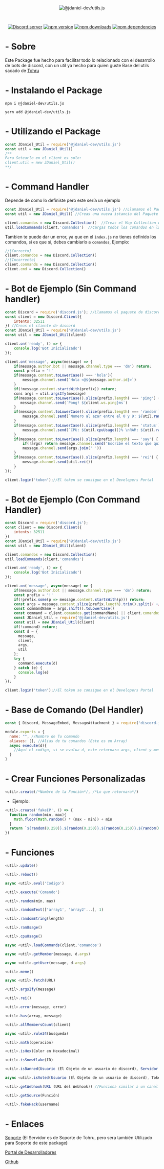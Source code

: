 <div align="center">
  <br />
    <p>
      <img src="https://cdn.discordapp.com/attachments/862513652103512115/976011664564555816/Banner_2.png" alt="@jdaniel-dev/utils.js">
    <p>
  <br />
  <p>
    <a href="https://discord.gg/nB2Je6jjbs"><img src="https://img.shields.io/discord/875100568169889894?color=5865F2&logo=discord&logoColor=white" alt="Discord server" /></a>
    <a href="https://www.npmjs.com/package/@jdaniel-dev/utils.js"><img src="https://img.shields.io/npm/v/@jdaniel-dev/utils.js.svg?maxAge=3600" alt="npm version" /></a>
    <a href="https://www.npmjs.com/package/@jdaniel-dev/utils.js"><img src="https://img.shields.io/npm/dt/@jdaniel-dev/utils.js.svg?maxAge=3600" alt="npm downloads" /></a>
    <a href="https://www.npmjs.com/package/@jdaniel-dev/utils.js"><img src="https://img.shields.io/librariesio/dependents/npm/@jdaniel-dev/utils.js?maxAge=3600" alt="npm dependencies" /></a>
  </p>
</div>

# - Sobre
Este Package fue hecho para facilitar todo lo relacionado con el desarrollo de bots de discord, con un util ya hecho para quien guste
Base del utils sacado de [Tohru](https://tohru.ga/)

# - Instalando el Package
```
npm i @jdaniel-dev/utils.js
```
```
yarn add @jdaniel-dev/utils.js
```

# - Utilizando el Package
```js
const JDaniel_Util = require('@jdaniel-dev/utils.js')
const util = new JDaniel_Util()
/**
Para Setearlo en el client es solo:
client.util = new JDaniel_Util()
**/
```

# - Command Handler
Depende de como lo definiste pero este sería un ejemplo
```js
const JDaniel_Util = require('@jdaniel-dev/utils.js') //Llamamos el Paquete
const util = new JDaniel_Util() //Creas una nueva istancia del Paquete

client.comandos = new Discord.Collection()  //Creas el Map Collection donde se guardaran los comandos
util.loadCommands(client,'comandos')  //Cargas todos los comandos en la carpeta 'comandos'
```
Tambien te puede dar un error, ya que en el `index.js` no tienes definido los comandos, si es que si, debes cambiarlo a `comandos`, Ejemplo:
```js
//[Correcto]
client.comandos = new Discord.Collection()
//[Incorrecto]
client.commands = new Discord.Collection()
client.cmd = new Discord.Collection()
```

# - Bot de Ejemplo (Sin Command handler)
```js
const Discord = require('discord.js'); //Llamamos el paquete de discord
const client = new Discord.Client({
    intents: 32511
}) //Creas el cliente de discord
const JDaniel_Util = require('@jdaniel-dev/utils.js')
const util = new JDaniel_Util(client)

client.on('ready', () => {
    console.log('Bot Inicializado')
});

client.on('message', async(message) => {
    if(message.author.bot || message.channel.type === 'dm') return;
    const prefix = '!'
    if(message.content.toLowerCase() === 'hola'){
        message.channel.send(`Hola <@${message.author.id}>`)
    }
    if(!message.content.startsWith(prefix)) return;
    cons args = util.argsIfy(message)
    if(message.content.toLowerCase().slice(prefix.length) === 'ping') {
       message.channel.send(`Pong! ${client.ws.ping}ms`)
    }
    if(message.content.toLowerCase().slice(prefix.length) === 'random') {
        message.channel.send(`Numero al azar entre el 0 y 9: ${util.random(0, 9)}`)
    }
    if(message.content.toLowerCase().slice(prefix.length) === 'status') {
        message.channel.send(`CPU: ${util.cpuUsage()}% \nRAM: ${util.ramUsage()}`)
    }
    if(message.content.toLowerCase().slice(prefix.length) === 'say') {
        if(!args) return message.channel.send('Escribe el texto que quieres que diga!')
        message.channel.send(args.join(' '))
    }
    if(message.content.toLowerCase().slice(prefix.length) === 'rei') {
        message.channel.send(util.rei())
    }
});

client.login('token');//El token se consigue en el Developers Portal
```

# - Bot de Ejemplo (Con Command Handler)
```js
const Discord = require('discord.js');
const client = new Discord.Client({
    intents: 32511
})
const JDaniel_Util = require('@jdaniel-dev/utils.js')
const util = new JDaniel_Util(client)

client.comandos = new Discord.Collection()
util.loadCommands(client,'comandos')

client.on('ready', () => {
    console.log('Bot Inicializado')
});

client.on('message', async(message) => {
    if(message.author.bot || message.channel.type === 'dm') return;
    const prefix = '!'
    if(!prefix.some(p => message.content.startsWith(p))) return;
    const args = message.content.slice(prefix.length).trim().split(/ +/)
    const commandName = args.shift().toLowerCase()
    const command = client.comandos.get(commandName) || client.comandos.find(cmd => cmd.aliases && cmd.aliases.includes(commandName))
    const JDaniel_Util = require('@jdaniel-dev/utils.js')
    const util = new JDaniel_Util(client)
    if(!command) return;
    const d = {
      message,
      client,
      args,
      util
    };
    try {
      command.execute(d)
    } catch (e) {
      console.log(e)
    }
});

client.login('token');//El token se consigue en el Developers Portal
```
# - Base de Comando (Del Handler)
```js
const { Discord, MessageEmbed, MessageAttachment } = require('discord.js')

module.exports = {
  name: "", //Nombre de Tu comando
  aliases: [], //Alias de tu comandos (Este es en Array)
  async execute(d){
    //Aquí el codigo, si se evalua d, este retornara args, client y message
  }
}
```

# - Crear Funciones Personalizadas
```js
<util>.create(/*Nombre de la Función*/, /*Lo que retornara*/)
```
- Ejemplo:
```js
<util>.create('fakeIP', () => {
  function random(min, max){
    Math.floor(Math.random() * (max - min)) + min
  }
  return `${random(0,250)}.${random(0,250)}.${random(0,250)}.${random(0,250)}`
})
```

# - Funciones
```js
<util>.update()
```
```js
<util>.reboot()
```
```js
async <util>.eval('Codigo')
```
```js
<util>.execute('Comando')
```
```js
<util>.random(min, max)
```
```js
<util>.randomText(['array1', 'array2'...], 1)
```
```js
<util>.randomString(length)
```
```js
<util>.ramUsage()
```
```js
<util>.cpuUsage()
```
```js
async <util>.loadCommands(client,'comandos')
```
```js
async <util>.getMember(message, d.args)
```
```js
async <util>.getUser(message, d.args)
```
```js
<util>.meme()
```
```js
async <util>.fetch(URL)
```
```js
<util>.argsIfy(message)
```
```js
<util>.rei()
```
```js
<util>.error(message, error)
```
```js
<util>.has(array, message)
```
```js
<util>.allMembersCount(client)
```
```js
async <util>.rule34(busqueda)
```
```js
<util>.math(operación)
```
```js
<util>.isHex(Color en Hexadecimal)
```
```js
<util>.isSnowflake(ID)
```
```js
<util>.isBanned(Usuario (El Objeto de un usuario de discord), Servidor (El Objeto de un servidor de discord))
```
```js
async <util>.isVoted(Usuario (El Objeto de un usuario de discord), Token de Top.gg)
```
```js
<util>.getWebhook(URL (URL del Webhook)) //Funciona similar a un canal (https://discord.js.org/#/docs/discord.js/stable/class/WebhookClient)
```
```js
<util>.getSource(Función)
```
```js
<util>.fakeHack(username)
```

# - Enlaces
[Soporte](https://discord.gg/nB2Je6jjbs) (El Servidor es de Soporte de Tohru, pero sera también Utilizado para Soporte de este package)

[Portal de Desarrolladores](https://discord.com/developers/applications)

[Github](https://github.com/JDaniel4562/-jdaniel-dev-utils.js)